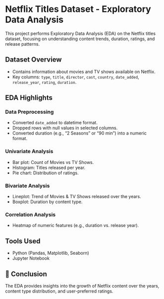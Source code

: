 # Netflix Titles Dataset - Exploratory Data Analysis

This project performs Exploratory Data Analysis (EDA) on the Netflix titles dataset, focusing on understanding content trends, duration, ratings, and release patterns.

## Dataset Overview
- Contains information about movies and TV shows available on Netflix.
- Key columns: `type`, `title`, `director`, `cast`, `country`, `date_added`, `release_year`, `rating`, `duration`.

## EDA Highlights

### Data Preprocessing
- Converted `date_added` to datetime format.
- Dropped rows with null values in selected columns.
- Converted duration (e.g., “2 Seasons” or “90 min”) into a numeric format.

### Univariate Analysis
- Bar plot: Count of Movies vs TV Shows.
- Histogram: Titles released per year.
- Pie chart: Distribution of ratings.

### Bivariate Analysis
- Lineplot: Trend of Movies & TV Shows released over the years.
- Boxplot: Duration by content type.

### Correlation Analysis
- Heatmap of numeric features (e.g., duration vs. release year).

## Tools Used
- Python (Pandas, Matplotlib, Seaborn)
- Jupyter Notebook

## 📌 Conclusion
The EDA provides insights into the growth of Netflix content over the years, content type distribution, and user-preferred ratings.
